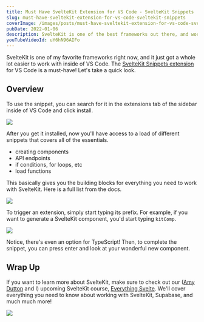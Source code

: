 ```yaml
---
title: Must Have SvelteKit Extension for VS Code - SvelteKit Snippets
slug: must-have-sveltekit-extension-for-vs-code-sveltekit-snippets
coverImage: /images/posts/must-have-sveltekit-extension-for-vs-code-sveltekit-snippets/cover.png
pubDate: 2022-01-06
description: SvelteKit is one of the best frameworks out there, and working with it just got much much easier!
youTubeVideoId: uY6hN96AIFo
---
```


SvelteKit is one of my favorite frameworks right now, and it just got a whole lot easier to work with inside of VS Code. The [SvelteKit Snippets extension](https://marketplace.visualstudio.com/items?itemName=stordahl.sveltekit-snippets) for VS Code is a must-have! Let's take a quick look.

## Overview

To use the snippet, you can search for it in the extensions tab of the sidebar inside of VS Code and click install.

![](/images/posts/must-have-sveltekit-extension-for-vs-code-sveltekit-snippets/1.png)

After you get it installed, now you'll have access to a load of different snippets that covers all of the essentials.

- creating components
- API endpoints
- if conditions, for loops, etc
- load functions

This basically gives you the building blocks for everything you need to work with SvelteKit. Here is a full list from the docs.

![](/images/posts/must-have-sveltekit-extension-for-vs-code-sveltekit-snippets/2.png)

To trigger an extension, simply start typing its prefix. For example, if you want to generate a SvelteKit component, you'd start typing `kitComp`.

![](/images/posts/must-have-sveltekit-extension-for-vs-code-sveltekit-snippets/3.png)

Notice, there's even an option for TypeScript! Then, to complete the snippet, you can press enter and look at your wonderful new component.

## Wrap Up

If you want to learn more about SvelteKit, make sure to check out our ([Amy Dutton](https://twitter.com/selfteachme) and I) upcoming SvelteKit course, [Everything Svelte](https://www.everythingsvelte.com/). We'll cover everything you need to know about working with SvelteKit, Supabase, and much much more!

![](/images/posts/must-have-sveltekit-extension-for-vs-code-sveltekit-snippets/4.png)
